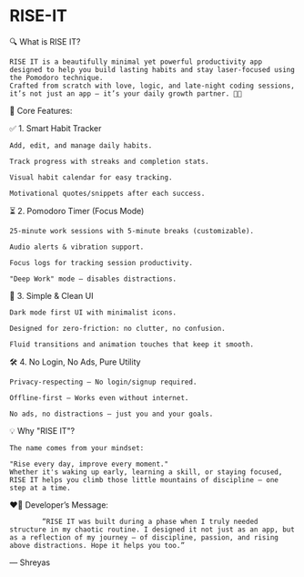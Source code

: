 # RISE-IT

🔍 What is RISE IT?
   
    RISE IT is a beautifully minimal yet powerful productivity app designed to help you build lasting habits and stay laser-focused using the Pomodoro technique.
    Crafted from scratch with love, logic, and late-night coding sessions, it’s not just an app — it’s your daily growth partner. 🌱💡



🚀 Core Features:
   
✅ 1. Smart Habit Tracker
    
    Add, edit, and manage daily habits.

    Track progress with streaks and completion stats.

    Visual habit calendar for easy tracking.

    Motivational quotes/snippets after each success.

⏳ 2. Pomodoro Timer (Focus Mode)

    25-minute work sessions with 5-minute breaks (customizable).

    Audio alerts & vibration support.

    Focus logs for tracking session productivity.

    "Deep Work" mode — disables distractions.

🌄 3. Simple & Clean UI

    Dark mode first UI with minimalist icons.

    Designed for zero-friction: no clutter, no confusion.

    Fluid transitions and animation touches that keep it smooth.

🛠️ 4. No Login, No Ads, Pure Utility

    Privacy-respecting – No login/signup required.

    Offline-first – Works even without internet.

    No ads, no distractions – just you and your goals.

💡 Why "RISE IT"?

    The name comes from your mindset:

    "Rise every day, improve every moment."
    Whether it's waking up early, learning a skill, or staying focused, RISE IT helps you climb those little mountains of discipline — one step at a time.



❤️‍🔥 Developer’s Message:
           
            “RISE IT was built during a phase when I truly needed structure in my chaotic routine. I designed it not just as an app, but as a reflection of my journey — of discipline, passion, and rising above distractions. Hope it helps you too.”
— Shreyas
